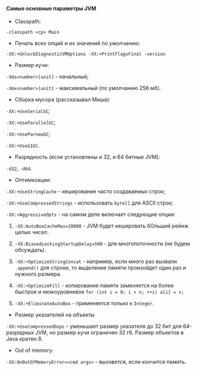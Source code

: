 #### Самые основные параметры JVM

- Classpath:

`-classpath <cp> Main`

- Печать всех опций и их значений по умолчанию:

`-XX:+UnlockDiagnosticVMOptions -XX:+PrintFlagsFinal -version`

- Размер кучи:

`-Xms<number>[unit]` - начальный;

`-Xmx<number>[unit]` - максимальный (по умолчанию 256 мб).

- Сборка мусора (рассказывал Миша):

`-XX:+UseSerialGC`;

`-XX:+UseParallelGC`;

`-XX:+UseParnewGC`;

`-XX:+UseG1GC`.

- Разрядность (если установлены и 32, и 64 битные JVM):

`-d32`, `-d64`.

- Оптимизации:

`-XX:+UseStringCache` - кеширование часто создаваемых строк;

`-XX:+UseCompressedStrings` - использовать `byte[]` для ASCII строк;

`-XX:+AggressiveOpts` - на самом деле включает следующие опции:

1. `-XX:AutoBoxCacheMax=20000` - JVM будет кешировать бОльший рейнж целых чисел.

2. `-XX:BiasedLockingStartupDelay=500` - для многопоточности (не будем обсуждать).

3. `-XX:+OptimizeStringConcat` - например, если много раз вызвали `.append()` для строки, то выделение памяти произойдет один раз и нужного размера.

4. `-XX:+OptimizeFill` - копирование памяти заменяется на более быстрое и низкоуровневое `for (int i = 0; i < n; ++i) a[i] = v;`

5. `-XX:+EliminateAutoBox` - применяется только к `Integer`.

- Размер указателей на объекты

`-XX:+UseCompressedOops` - уменьшает размер указателя до 32 бит для 64-разрядных JVM, но размер кучи ограничен 32 гб. Размер объектов в Java кратен 8.

- Out of memory:

`-XX:OnOutOfMemoryError=<cmd args>` - вызовется, если кончится память.
